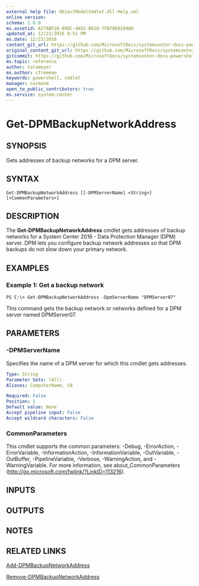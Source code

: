 ```yaml
---
external help file: ObjectModelCmdlet.dll-Help.xml
online version: 
schema: 2.0.0
ms.assetid: A27ABF28-89DC-4852-B628-7FB78E0294AD
updated_at: 12/23/2016 8:51 PM
ms.date: 12/23/2016
content_git_url: https://github.com/MicrosoftDocs/systemcenter-docs-powershell/blob/live/systemcenter-cmdlets/SystemCenter2016/DataProtectionManager/vlatest/Get-DPMBackupNetworkAddress.md
original_content_git_url: https://github.com/MicrosoftDocs/systemcenter-docs-powershell/blob/live/systemcenter-cmdlets/SystemCenter2016/DataProtectionManager/vlatest/Get-DPMBackupNetworkAddress.md
gitcommit: https://github.com/MicrosoftDocs/systemcenter-docs-powershell/blob/66515d87034fb4944dd2b7035563d20b1b00d010/systemcenter-cmdlets/SystemCenter2016/DataProtectionManager/vlatest/Get-DPMBackupNetworkAddress.md
ms.topic: reference
author: tarameyer
ms.author: cfreeman
keywords: powershell, cmdlet
manager: carmonm
open_to_public_contributors: true
ms.service: system-center
---
```


# Get-DPMBackupNetworkAddress

## SYNOPSIS
Gets addresses of backup networks for a DPM server.

## SYNTAX

```
Get-DPMBackupNetworkAddress [[-DPMServerName] <String>] [<CommonParameters>]
```

## DESCRIPTION
The **Get-DPMBackupNetworkAddress** cmdlet gets addresses of backup networks for a System Center 2016 - Data Protection Manager (DPM) server.
DPM lets you configure backup network addresses so that DPM backups do not slow down your primary network.

## EXAMPLES

### Example 1: Get a backup network
```
PS C:\> Get-DPMBackupNetworkAddress -DpmServerName "DPMServer07"
```

This command gets the backup network or networks defined for a DPM server named DPMServer07.

## PARAMETERS

### -DPMServerName
Specifies the name of a DPM server for which this cmdlet gets addresses.

```yaml
Type: String
Parameter Sets: (All)
Aliases: ComputerName, CN

Required: False
Position: 1
Default value: None
Accept pipeline input: False
Accept wildcard characters: False
```

### CommonParameters
This cmdlet supports the common parameters: -Debug, -ErrorAction, -ErrorVariable, -InformationAction, -InformationVariable, -OutVariable, -OutBuffer, -PipelineVariable, -Verbose, -WarningAction, and -WarningVariable. For more information, see about_CommonParameters (http://go.microsoft.com/fwlink/?LinkID=113216).

## INPUTS

## OUTPUTS

## NOTES

## RELATED LINKS

[Add-DPMBackupNetworkAddress](xref:SystemCenter2016/DataProtectionManager/vlatest/Add-DPMBackupNetworkAddress.md)

[Remove-DPMBackupNetworkAddress](xref:SystemCenter2016/DataProtectionManager/vlatest/Remove-DPMBackupNetworkAddress.md)
